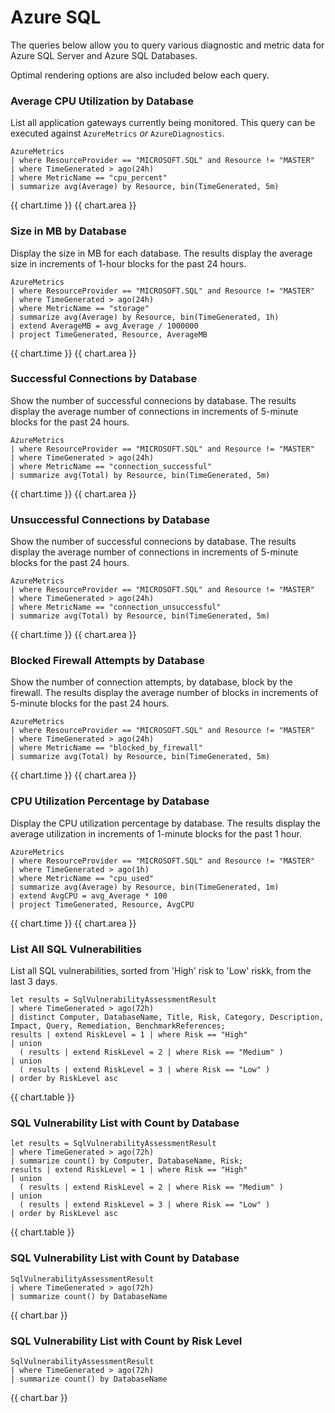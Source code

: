 # Azure SQL
The queries below allow you to query various diagnostic and metric data for Azure SQL Server and Azure SQL Databases.

Optimal rendering options are also included below each query.

### Average CPU Utilization by Database
List all application gateways currently being monitored.  This query can be executed against `AzureMetrics` _or_ `AzureDiagnostics`.  

```
AzureMetrics
| where ResourceProvider == "MICROSOFT.SQL" and Resource != "MASTER"
| where TimeGenerated > ago(24h)
| where MetricName == "cpu_percent"
| summarize avg(Average) by Resource, bin(TimeGenerated, 5m) 
```

{{ chart.time }}
{{ chart.area }}

### Size in MB by Database
Display the size in MB for each database.  The results display the average size in increments of 1-hour blocks for the past 24 hours.

```
AzureMetrics
| where ResourceProvider == "MICROSOFT.SQL" and Resource != "MASTER"
| where TimeGenerated > ago(24h)
| where MetricName == "storage"
| summarize avg(Average) by Resource, bin(TimeGenerated, 1h) 
| extend AverageMB = avg_Average / 1000000
| project TimeGenerated, Resource, AverageMB 
```

{{ chart.time }}
{{ chart.area }}

### Successful Connections by Database
Show the number of successful connecions by database.  The results display the average number of connections in increments of 5-minute blocks for the past 24 hours.

```
AzureMetrics
| where ResourceProvider == "MICROSOFT.SQL" and Resource != "MASTER"
| where TimeGenerated > ago(24h)
| where MetricName == "connection_successful"
| summarize avg(Total) by Resource, bin(TimeGenerated, 5m) 
```

{{ chart.time }}
{{ chart.area }}

### Unsuccessful Connections by Database
Show the number of successful connecions by database.  The results display the average number of connections in increments of 5-minute blocks for the past 24 hours.

```
AzureMetrics
| where ResourceProvider == "MICROSOFT.SQL" and Resource != "MASTER"
| where TimeGenerated > ago(24h)
| where MetricName == "connection_unsuccessful"
| summarize avg(Total) by Resource, bin(TimeGenerated, 5m) 
```

{{ chart.time }}
{{ chart.area }}

### Blocked Firewall Attempts by Database
Show the number of connection attempts, by database, block by the firewall.  The results display the average number of blocks in increments of 5-minute blocks for the past 24 hours.

```
AzureMetrics
| where ResourceProvider == "MICROSOFT.SQL" and Resource != "MASTER"
| where TimeGenerated > ago(24h)
| where MetricName == "blocked_by_firewall"
| summarize avg(Total) by Resource, bin(TimeGenerated, 5m) 
```

{{ chart.time }}
{{ chart.area }}

### CPU Utilization Percentage by Database
Display the CPU utilization percentage by database.  The results display the average utilization in increments of 1-minute blocks for the past 1 hour.

```
AzureMetrics
| where ResourceProvider == "MICROSOFT.SQL" and Resource != "MASTER"
| where TimeGenerated > ago(1h)
| where MetricName == "cpu_used"
| summarize avg(Average) by Resource, bin(TimeGenerated, 1m) 
| extend AvgCPU = avg_Average * 100
| project TimeGenerated, Resource, AvgCPU 
```

{{ chart.time }}
{{ chart.area }}


### List All SQL Vulnerabilities
List all SQL vulnerabilities, sorted from 'High' risk to 'Low' riskk, from the last 3 days.

```
let results = SqlVulnerabilityAssessmentResult
| where TimeGenerated > ago(72h)
| distinct Computer, DatabaseName, Title, Risk, Category, Description, Impact, Query, Remediation, BenchmarkReferences;
results | extend RiskLevel = 1 | where Risk == "High"
| union
  ( results | extend RiskLevel = 2 | where Risk == "Medium" )
| union
  ( results | extend RiskLevel = 3 | where Risk == "Low" )
| order by RiskLevel asc 
```

{{ chart.table }}

### SQL Vulnerability List with Count by Database

```
let results = SqlVulnerabilityAssessmentResult
| where TimeGenerated > ago(72h)
| summarize count() by Computer, DatabaseName, Risk;
results | extend RiskLevel = 1 | where Risk == "High"
| union
  ( results | extend RiskLevel = 2 | where Risk == "Medium" )
| union
  ( results | extend RiskLevel = 3 | where Risk == "Low" )
| order by RiskLevel asc 
```

{{ chart.table }}

### SQL Vulnerability List with Count by Database

```
SqlVulnerabilityAssessmentResult
| where TimeGenerated > ago(72h)
| summarize count() by DatabaseName
```

{{ chart.bar }}

### SQL Vulnerability List with Count by Risk Level

```
SqlVulnerabilityAssessmentResult
| where TimeGenerated > ago(72h)
| summarize count() by DatabaseName
```

{{ chart.bar }}